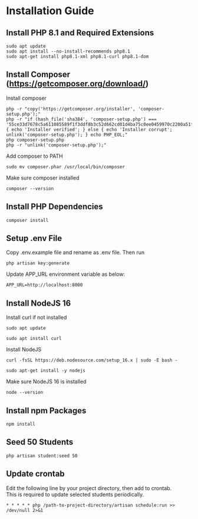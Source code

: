 # Installation Guide

## Install PHP 8.1 and Required Extensions

```shell
sudo apt update
sudo apt install --no-install-recommends php8.1
sudo apt-get install php8.1-xml php8.1-curl php8.1-dom
```

## Install Composer (https://getcomposer.org/download/)
Install composer
```shell
php -r "copy('https://getcomposer.org/installer', 'composer-setup.php');"
php -r "if (hash_file('sha384', 'composer-setup.php') === '55ce33d7678c5a611085589f1f3ddf8b3c52d662cd01d4ba75c0ee0459970c2200a51f492d557530c71c15d8dba01eae') { echo 'Installer verified'; } else { echo 'Installer corrupt'; unlink('composer-setup.php'); } echo PHP_EOL;"
php composer-setup.php
php -r "unlink('composer-setup.php');"
```

Add composer to PATH  
```shell
sudo mv composer.phar /usr/local/bin/composer
```

Make sure composer installed  
```shell
composer --version
```

## Install PHP Dependencies
```shell
composer install
```


## Setup .env File
Copy .env.example file and rename as .env file.
Then run  
```shell
php artisan key:generate
```
Update APP_URL environment variable as below:  
```text
APP_URL=http://localhost:8000
```

## Install NodeJS 16
Install curl if not installed
```shell
sudo apt update
```
```shell
sudo apt install curl
```

Install NodeJS
```shell
curl -fsSL https://deb.nodesource.com/setup_16.x | sudo -E bash -
```
```shell
sudo apt-get install -y nodejs
```

Make sure NodeJS 16 is installed
```shell
node --version
```

## Install npm Packages
```shell
npm install
```

## Seed 50 Students 
```shell
php artisan student:seed 50
```


## Update crontab
Edit the following line by your project directory, then add to crontab.  
This is required to update selected students periodically.
```text
* * * * * php /path-to-project-directory/artisan schedule:run >> /dev/null 2>&1
```
